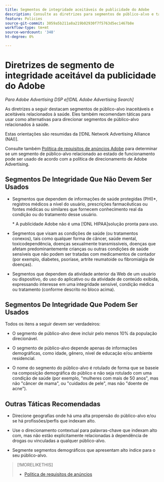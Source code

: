 ```yaml
---
title: Segmentos de integridade aceitáveis de publicidade do Adobe
description: Consulte as diretrizes para segmentos de público-alvo e táticas aceitáveis relacionadas à integridade para usar como alternativas para direcionar segmentos de público-alvo relacionados à integridade.
feature: Policies
source-git-commit: 3059a5b211a8a219b02930f7f5763d5ec1467b8e
workflow-type: tm+mt
source-wordcount: '348'
ht-degree: 0%

---
```


# Diretrizes de segmento de integridade aceitável da publicidade do Adobe

*Para Adobe Advertising DSP e[!DNL Adobe Advertising Search]*

As diretrizes a seguir destacam segmentos de público-alvo inaceitáveis e aceitáveis relacionados à saúde. Eles também recomendam táticas para usar como alternativas para direcionar segmentos de público-alvo relacionados à saúde.

Estas orientações são resumidas da [!DNL Network Advertising Alliance (NAI)].

Consulte também [Política de requisitos de anúncios Adobe](/help/policies/ad-requirements-policy.md) para determinar se um segmento de público-alvo relacionado ao estado de funcionamento pode ser usado de acordo com a política de direcionamento de Adobe Advertising.

## Segmentos De Integridade Que Não Devem Ser Usados

* Segmentos que dependem de informações de saúde protegidas (PHI)\*, registros médicos a nível do usuário, prescrições farmacêuticas ou fontes médicas ou similares que fornecem conhecimento real da condição ou do tratamento desse usuário.

   \* A publicidade Adobe não é uma [!DNL HIPAA]solução pronta para uso.

* Segmentos que visam as condições de saúde (ou tratamentos conexos), tais como qualquer forma de câncer, saúde mental, toxicodependência, doenças sexualmente transmissíveis, doenças que afetam predominantemente crianças ou outras condições de saúde sensíveis que não podem ser tratadas com medicamentos de contador (por exemplo, diabetes, psoríase, artrite reumatoide ou fibromialgia de doenças).

* Segmentos que dependem da atividade anterior da Web de um usuário ou dispositivo, do uso do aplicativo ou da atividade de conteúdo exibida, expressando interesse em uma integridade sensível, condição médica ou tratamento (conforme descrito no bloco acima).

## Segmentos De Integridade Que Podem Ser Usados

Todos os itens a seguir devem ser verdadeiros:

* O segmento de público-alvo deve incluir pelo menos 10% da população direcionável.

* O segmento de público-alvo depende apenas de informações demográficas, como idade, gênero, nível de educação e/ou ambiente residencial.

* O nome do segmento do público-alvo é rotulado de forma que se baseie na composição demográfica do público e não seja rotulado com uma condição de saúde (por exemplo, &quot;mulheres com mais de 50 anos&quot;, mas não &quot;câncer de mama&quot;, ou &quot;cuidados de pele&quot;, mas não &quot;doente de acne&quot;).

## Outras Táticas Recomendadas

* Direcione geografias onde há uma alta propensão do público-alvo e/ou se há profissões/perfis que indexam alto.

* Use o direcionamento contextual para palavras-chave que indexam alto com, mas não estão explicitamente relacionadas à dependência de drogas ou vinculadas a qualquer público-alvo.

* Segmente segmentos demográficos que apresentam alto índice para o seu público-alvo.

>[!MORELIKETHIS]
>
>* [Política de requisitos de anúncios](/help/policies/ad-requirements-policy.md)

